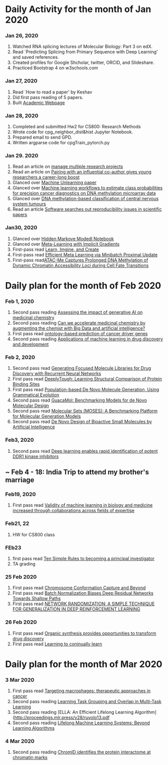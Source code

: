 # Daily Activity for the month of Jan 2020 

### Jan 26, 2020
  1. Watched RNA splicing lectures of Molecular Biology: Part 3 on edX.
  2. Read `Predicting Splicing from Primary Sequence with Deep Learning' and saved references. 
  3. Created profiles for Google Shcholar, twitter, ORCID, and Slideshare.
  4. Practiced Bootstrap 4 on w3schools.com


### Jan 27, 2020
  1. Read `How to read a paper' by Keshav
  2. Did first pass reading of 5 papers. 
  3. Built [Academic Webpage](https://www.cs.odu.edu/~sdodlapa/)
### Jan 28, 2020
  1. Completed and submitted Hw2 for CS800: Research Methods
  2. Wrote code for cpg_neighbor_dist&hist Jupyter Notebook. 
  3. Prepared email to send GPD.
  4. Written argparse code for cpgTrain_pytorch.py
  
### Jan 29. 2020
  1. Read an article on [manage multiple research projects](https://www.natureindex.com/news-blog/simple-tool-can-help-manage-multiple-research-science-projects)
  2. Read an article on [Pairing with an influential co-author gives young researchers a career-long boost](https://www.natureindex.com/news-blog/high-profile-co-author-gives-young-researchers-scientists-career-long-advantage)
  3. Glanced over [Machine Unlearning paper](https://arxiv.org/abs/1912.03817)
  4. Glanced over [Machine learning workflows to estimate class probabilities for precision cancer diagnostics on DNA methylation microarray data](https://www.nature.com/articles/s41596-019-0251-6?WT.mc_id=TWT_NatureProtocols#Abs1)
  5. Glanced over [DNA methylation-based classification of central nervous system tumours](https://www.nature.com/articles/nature26000#Abs1)
  6. Read an article [Software searches out reproducibility issues in scientific papers](https://www.natureindex.com/news-blog/software-searches-out-reproducibility-issues-in-scientific-papers)
  
### Jan30, 2020
  1. Glanced over [Hidden Markove Modedl Notebook](https://colab.research.google.com/drive/1IUe9lfoIiQsL49atSOgxnCmMR_zJazKI#scrollTo=_rWFkdjYOlk8)
  2. Glanced over [Meta-Learning with Implicit Gradients](https://papers.nips.cc/paper/8306-meta-learning-with-implicit-gradients.pdf)
  3. First-pass read [Learn, Imgine, and Create](https://papers.nips.cc/paper/8375-learn-imagine-and-create-text-to-image-generation-from-prior-knowledge.pdf)
  4. First-pass read [Efficient Meta Learning via Minibatch Proximal Update](https://papers.nips.cc/paper/8432-efficient-meta-learning-via-minibatch-proximal-update.pdf)
  5. First-pass read[ATAC-Me Captures Prolonged DNA Methylation of
Dynamic Chromatin Accessibility Loci during Cell Fate Transitions](https://www.cell.com/molecular-cell/fulltext/S1097-2765(20)30004-6?rss=yes&utm_source=dlvr.it&utm_medium=twitter)

# Daily plan for the month of Feb 2020 

### Feb 1, 2020
  1. Second pass reading [Assessing the impact of generative AI on medicinal chemistry](https://www.nature.com/articles/s41587-020-0418-2)
  2. Second pass reading [Can we accelerate medicinal chemistry by augmenting the chemist with Big Data and artificial intelligence?](https://www.sciencedirect.com/science/article/pii/S1359644617305780?via%3Dihub)
  3. First pass read [ontology-based prediction of cancer driver genes](https://www.nature.com/articles/s41598-019-53454-1)
  4. Second pass reading [Applications of machine learning in drug discovery and development](https://www.nature.com/articles/s41573-019-0024-5)
  
### Feb 2, 2020
  1. Second pass read [Generating Focused Molecule Libraries for Drug Discovery with
Recurrent Neural Networks](https://pubs.acs.org/doi/full/10.1021/acscentsci.7b00512)
  2. First pass read [DeeplyTough: Learning Structural Comparison of Protein Binding Sites](https://www.biorxiv.org/content/10.1101/600304v1.full.pdf)
  3. First pass read [Population-based De Novo Molecule Generation, Using Grammatical Evolution](https://www.journal.csj.jp/doi/pdf/10.1246/cl.180665)
  4. Second pass read [GuacaMol: Benchmarking Models for de Novo Molecular Design](https://pubs.acs.org/doi/10.1021/acs.jcim.8b00839)
  5. Second pass read [Molecular Sets (MOSES): A Benchmarking Platform for Molecular Generation Models](https://arxiv.org/abs/1811.12823)
  6. Second pass read [De Novo Design of Bioactive Small Molecules by Artificial
Intelligence](https://onlinelibrary.wiley.com/doi/full/10.1002/minf.201700153)
  
  
### Feb3, 2020
   1. Second pass read [Deep learning enables rapid identification of potent DDR1 kinase inhibitors](https://www.nature.com/articles/s41587-019-0224-x)

## ~ Feb 4 - 18: India Trip to attend my brother's marriage

### Feb19, 2020
   1. First pass read [Validity of machine learning in biology and medicine increased through collaborations across fields of expertise](https://www.nature.com/articles/s42256-019-0139-8) 

### Feb21, 22 
  1. HW for CS800 class
  
### FEb23
  1. first pass read [Ten Simple Rules to becoming a principal investigator](https://journals.plos.org/ploscompbiol/article?id=10.1371/journal.pcbi.1007448)
  2. TA grading

### 25 Feb 2020
  1. First pass read [Chromosome Conformation Capture and Beyond](https://www.cell.com/molecular-cell/fulltext/S1097-2765(19)30951-7?rss=yes&utm_source=dlvr.it&utm_medium=twitter)
  2. First pass read [Batch Normalization Biases Deep Residual Networks Towards Shallow Paths](https://arxiv.org/abs/2002.10444)
  3. First pass read [NETWORK RANDOMIZATION:
A SIMPLE TECHNIQUE FOR GENERALIZATION
IN DEEP REINFORCEMENT LEARNING](https://arxiv.org/abs/1910.05396)

### 26 Feb 2020
  1. First pass read [Organic synthesis provides opportunities
to transform drug discovery](https://www.nature.com/articles/s41557-018-0021-z%C2%A0#Abs1)
2. First pass read [Learning to coninually learn](https://arxiv.org/pdf/2002.09571.pdf?)


# Daily plan for the month of Mar 2020 
### 3 Mar 2020
  1. First pass read [Targeting macrophages: therapeutic approaches in cancer](https://www.nature.com/articles/nrd.2018.169.epdf?shared_access_token=Vu9pbxq_4FdlelBHPKJKwtRgN0jAjWel9jnR3ZoTv0Oxr6wyJc5rqgDCk0kf8Lx-Liqtx4HCT4l5E_VZ2JoHblYTzJvfMvcHLUxW43k-JfefmW1VN3fUs8Y_INs2LC0m)
  2. Second pass reading [Learning Task Grouping and Overlap in Multi-Task Learning](https://arxiv.org/abs/1206.6417)
  3. Second pass reading [ELLA: An Efficient Lifelong Learning Algorithm](http://proceedings.mlr.press/v28/ruvolo13.pdf
  4. Second pass reading [Lifelong Machine Learning Systems: Beyond Learning Algorithms](https://www.aaai.org/ocs/index.php/SSS/SSS13/paper/view/5802/5977)
  
### 4 Mar 2020
  1. Second pass reading [ChromID identifies the protein interactome at
chromatin marks](https://www.nature.com/articles/s41587-020-0434-2#article-info)
